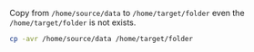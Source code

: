 Copy from `/home/source/data` to `/home/target/folder` even the `/home/target/folder` is not exists.

~~~bash
cp -avr /home/source/data /home/target/folder
~~~
